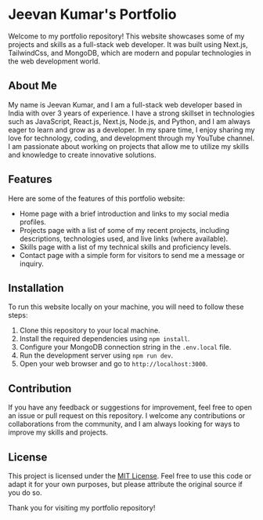 # Jeevan Kumar's Portfolio

Welcome to my portfolio repository! This website showcases some of my projects and skills as a full-stack web developer. It was built using Next.js, TailwindCss, and MongoDB, which are modern and popular technologies in the web development world.

## About Me

My name is Jeevan Kumar, and I am a full-stack web developer based in India with over 3 years of experience. I have a strong skillset in technologies such as JavaScript, React.js, Next.js, Node.js, and Python, and I am always eager to learn and grow as a developer. In my spare time, I enjoy sharing my love for technology, coding, and development through my YouTube channel. I am passionate about working on projects that allow me to utilize my skills and knowledge to create innovative solutions.

## Features

Here are some of the features of this portfolio website:

- Home page with a brief introduction and links to my social media profiles.
- Projects page with a list of some of my recent projects, including descriptions, technologies used, and live links (where available).
- Skills page with a list of my technical skills and proficiency levels.
- Contact page with a simple form for visitors to send me a message or inquiry.

## Installation

To run this website locally on your machine, you will need to follow these steps:

1.  Clone this repository to your local machine.
2.  Install the required dependencies using `npm install`.
3.  Configure your MongoDB connection string in the `.env.local` file.
4.  Run the development server using `npm run dev`.
5.  Open your web browser and go to `http://localhost:3000`.

## Contribution

If you have any feedback or suggestions for improvement, feel free to open an issue or pull request on this repository. I welcome any contributions or collaborations from the community, and I am always looking for ways to improve my skills and projects.

## License

This project is licensed under the [MIT License](https://opensource.org/licenses/MIT). Feel free to use this code or adapt it for your own purposes, but please attribute the original source if you do so.

Thank you for visiting my portfolio repository!
